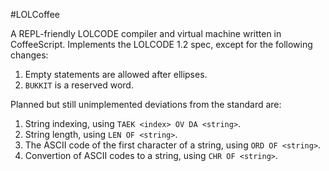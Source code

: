 #LOLCoffee

A REPL-friendly LOLCODE compiler and virtual machine written in CoffeeScript.
Implements the LOLCODE 1.2 spec, except for the following changes:

1. Empty statements are allowed after ellipses.
2. `BUKKIT` is a reserved word.

Planned but still unimplemented deviations from the standard are:

1. String indexing, using `TAEK <index> OV DA <string>`.
2. String length, using `LEN OF <string>`.
3. The ASCII code of the first character of a string, using `ORD OF <string>`.
4. Convertion of ASCII codes to a string, using `CHR OF <string>`.
